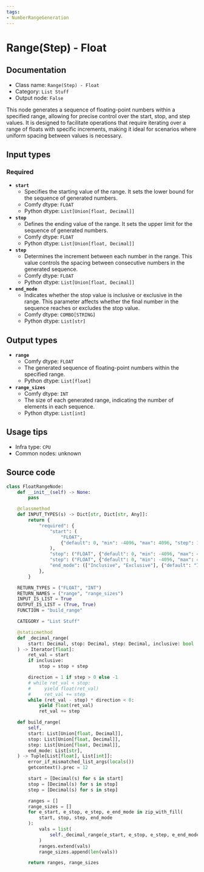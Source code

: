 ```yaml
---
tags:
- NumberRangeGeneration
---
```


# Range(Step) - Float
## Documentation
- Class name: `Range(Step) - Float`
- Category: `List Stuff`
- Output node: `False`

This node generates a sequence of floating-point numbers within a specified range, allowing for precise control over the start, stop, and step values. It is designed to facilitate operations that require iterating over a range of floats with specific increments, making it ideal for scenarios where uniform spacing between values is necessary.
## Input types
### Required
- **`start`**
    - Specifies the starting value of the range. It sets the lower bound for the sequence of generated numbers.
    - Comfy dtype: `FLOAT`
    - Python dtype: `List[Union[float, Decimal]]`
- **`stop`**
    - Defines the ending value of the range. It sets the upper limit for the sequence of generated numbers.
    - Comfy dtype: `FLOAT`
    - Python dtype: `List[Union[float, Decimal]]`
- **`step`**
    - Determines the increment between each number in the range. This value controls the spacing between consecutive numbers in the generated sequence.
    - Comfy dtype: `FLOAT`
    - Python dtype: `List[Union[float, Decimal]]`
- **`end_mode`**
    - Indicates whether the stop value is inclusive or exclusive in the range. This parameter affects whether the final number in the sequence reaches or excludes the stop value.
    - Comfy dtype: `COMBO[STRING]`
    - Python dtype: `List[str]`
## Output types
- **`range`**
    - Comfy dtype: `FLOAT`
    - The generated sequence of floating-point numbers within the specified range.
    - Python dtype: `List[float]`
- **`range_sizes`**
    - Comfy dtype: `INT`
    - The size of each generated range, indicating the number of elements in each sequence.
    - Python dtype: `List[int]`
## Usage tips
- Infra type: `CPU`
- Common nodes: unknown


## Source code
```python
class FloatRangeNode:
    def __init__(self) -> None:
        pass

    @classmethod
    def INPUT_TYPES(s) -> Dict[str, Dict[str, Any]]:
        return {
            "required": {
                "start": (
                    "FLOAT",
                    {"default": 0, "min": -4096, "max": 4096, "step": 1},
                ),
                "stop": ("FLOAT", {"default": 0, "min": -4096, "max": 4096, "step": 1}),
                "step": ("FLOAT", {"default": 0, "min": -4096, "max": 4096, "step": 1}),
                "end_mode": (["Inclusive", "Exclusive"], {"default": "Inclusive"}),
            },
        }

    RETURN_TYPES = ("FLOAT", "INT")
    RETURN_NAMES = ("range", "range_sizes")
    INPUT_IS_LIST = True
    OUTPUT_IS_LIST = (True, True)
    FUNCTION = "build_range"

    CATEGORY = "List Stuff"

    @staticmethod
    def _decimal_range(
        start: Decimal, stop: Decimal, step: Decimal, inclusive: bool
    ) -> Iterator[float]:
        ret_val = start
        if inclusive:
            stop = stop + step

        direction = 1 if step > 0 else -1
        # while ret_val < stop:
        #     yield float(ret_val)
        #     ret_val += step
        while (ret_val - stop) * direction < 0:
            yield float(ret_val)
            ret_val += step

    def build_range(
        self,
        start: List[Union[float, Decimal]],
        stop: List[Union[float, Decimal]],
        step: List[Union[float, Decimal]],
        end_mode: List[str],
    ) -> Tuple[List[float], List[int]]:
        error_if_mismatched_list_args(locals())
        getcontext().prec = 12

        start = [Decimal(s) for s in start]
        stop = [Decimal(s) for s in stop]
        step = [Decimal(s) for s in step]

        ranges = []
        range_sizes = []
        for e_start, e_stop, e_step, e_end_mode in zip_with_fill(
            start, stop, step, end_mode
        ):
            vals = list(
                self._decimal_range(e_start, e_stop, e_step, e_end_mode == "Inclusive")
            )
            ranges.extend(vals)
            range_sizes.append(len(vals))

        return ranges, range_sizes

```
